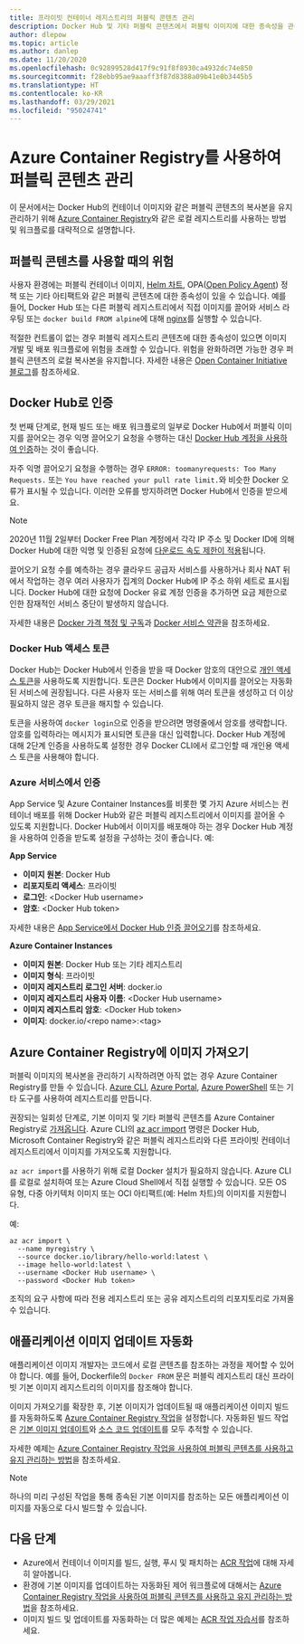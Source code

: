 ```yaml
---
title: 프라이빗 컨테이너 레지스트리의 퍼블릭 콘텐츠 관리
description: Docker Hub 및 기타 퍼블릭 콘텐츠에서 퍼블릭 이미지에 대한 종속성을 관리하기 위한 Azure Container Registry의 사례 및 워크플로
author: dlepow
ms.topic: article
ms.author: danlep
ms.date: 11/20/2020
ms.openlocfilehash: 0c92899528d417f9c91f8f8930ca4932dc74e850
ms.sourcegitcommit: f28ebb95ae9aaaff3f87d8388a09b41e0b3445b5
ms.translationtype: HT
ms.contentlocale: ko-KR
ms.lasthandoff: 03/29/2021
ms.locfileid: "95024741"
---
```

# <a name="manage-public-content-with-azure-container-registry"></a>Azure Container Registry를 사용하여 퍼블릭 콘텐츠 관리

이 문서에서는 Docker Hub의 컨테이너 이미지와 같은 퍼블릭 콘텐츠의 복사본을 유지 관리하기 위해 [Azure Container Registry](container-registry-intro.md)와 같은 로컬 레지스트리를 사용하는 방법 및 워크플로를 대략적으로 설명합니다. 


## <a name="risks-with-public-content"></a>퍼블릭 콘텐츠를 사용할 때의 위험

사용자 환경에는 퍼블릭 컨테이너 이미지, [Helm 차트](https://helm.sh/), OPA([Open Policy Agent](https://www.openpolicyagent.org/)) 정책 또는 기타 아티팩트와 같은 퍼블릭 콘텐츠에 대한 종속성이 있을 수 있습니다. 예를 들어, Docker Hub 또는 다른 퍼블릭 레지스트리에서 직접 이미지를 끌어와 서비스 라우팅 또는 `docker build FROM alpine`에 대해 [nginx](https://hub.docker.com/_/nginx)를 실행할 수 있습니다. 

적절한 컨트롤이 없는 경우 퍼블릭 레지스트리 콘텐츠에 대한 종속성이 있으면 이미지 개발 및 배포 워크플로에 위험을 초래할 수 있습니다. 위험을 완화하려면 가능한 경우 퍼블릭 콘텐츠의 로컬 복사본을 유지합니다. 자세한 내용은 [Open Container Initiative 블로그](https://opencontainers.org/posts/blog/2020-10-30-consuming-public-content/)를 참조하세요. 

## <a name="authenticate-with-docker-hub"></a>Docker Hub로 인증

첫 번째 단계로, 현재 빌드 또는 배포 워크플로의 일부로 Docker Hub에서 퍼블릭 이미지를 끌어오는 경우 익명 끌어오기 요청을 수행하는 대신 [Docker Hub 계정을 사용하여 인증](https://docs.docker.com/docker-hub/download-rate-limit/#how-do-i-authenticate-pull-requests)하는 것이 좋습니다.

자주 익명 끌어오기 요청을 수행하는 경우 `ERROR: toomanyrequests: Too Many Requests.` 또는 `You have reached your pull rate limit.`와 비슷한 Docker 오류가 표시될 수 있습니다. 이러한 오류를 방지하려면 Docker Hub에서 인증을 받으세요.

> [!NOTE]
> 2020년 11월 2일부터 Docker Free Plan 계정에서 각각 IP 주소 및 Docker ID에 의해 Docker Hub에 대한 익명 및 인증된 요청에 [다운로드 속도 제한이 적용](https://docs.docker.com/docker-hub/download-rate-limit)됩니다. 
>
> 끌어오기 요청 수를 예측하는 경우 클라우드 공급자 서비스를 사용하거나 회사 NAT 뒤에서 작업하는 경우 여러 사용자가 집계의 Docker Hub에 IP 주소 하위 세트로 표시됩니다. Docker Hub에 대한 요청에 Docker 유료 계정 인증을 추가하면 요금 제한으로 인한 잠재적인 서비스 중단이 발생하지 않습니다.
>
> 자세한 내용은 [Docker 가격 책정 및 구독](https://www.docker.com/pricing)과 [Docker 서비스 약관](https://www.docker.com/legal/docker-terms-service)을 참조하세요.

### <a name="docker-hub-access-token"></a>Docker Hub 액세스 토큰

Docker Hub는 Docker Hub에서 인증을 받을 때 Docker 암호의 대안으로 [개인 액세스 토큰](https://docs.docker.com/docker-hub/access-tokens/)을 사용하도록 지원합니다. 토큰은 Docker Hub에서 이미지를 끌어오는 자동화된 서비스에 권장됩니다. 다른 사용자 또는 서비스를 위해 여러 토큰을 생성하고 더 이상 필요하지 않은 경우 토큰을 해지할 수 있습니다.

토큰을 사용하여 `docker login`으로 인증을 받으려면 명령줄에서 암호를 생략합니다. 암호를 입력하라는 메시지가 표시되면 토큰을 대신 입력합니다. Docker Hub 계정에 대해 2단계 인증을 사용하도록 설정한 경우 Docker CLI에서 로그인할 때 개인용 액세스 토큰을 사용해야 합니다.

### <a name="authenticate-from-azure-services"></a>Azure 서비스에서 인증

App Service 및 Azure Container Instances를 비롯한 몇 가지 Azure 서비스는 컨테이너 배포를 위해 Docker Hub와 같은 퍼블릭 레지스트리에서 이미지를 끌어올 수 있도록 지원합니다. Docker Hub에서 이미지를 배포해야 하는 경우 Docker Hub 계정을 사용하여 인증을 받도록 설정을 구성하는 것이 좋습니다. 예:

**App Service**

* **이미지 원본**: Docker Hub
* **리포지토리 액세스**: 프라이빗
* **로그인**: \<Docker Hub username>
* **암호**: \<Docker Hub token>

자세한 내용은 [App Service에서 Docker Hub 인증 끌어오기](https://azure.github.io/AppService/2020/10/15/Docker-Hub-authenticated-pulls-on-App-Service.html)를 참조하세요.

**Azure Container Instances**

* **이미지 원본**: Docker Hub 또는 기타 레지스트리
* **이미지 형식**: 프라이빗
* **이미지 레지스트리 로그인 서버**: docker.io
* **이미지 레지스트리 사용자 이름**: \<Docker Hub username>
* **이미지 레지스트리 암호**: \<Docker Hub token>
* **이미지**: docker.io/\<repo name\>:\<tag>

## <a name="import-images-to-an-azure-container-registry"></a>Azure Container Registry에 이미지 가져오기
 
퍼블릭 이미지의 복사본을 관리하기 시작하려면 아직 없는 경우 Azure Container Registry를 만들 수 있습니다. [Azure CLI](container-registry-get-started-azure-cli.md), [Azure Portal](container-registry-get-started-portal.md), [Azure PowerShell](container-registry-get-started-powershell.md) 또는 기타 도구를 사용하여 레지스트리를 만듭니다. 

권장되는 일회성 단계로, 기본 이미지 및 기타 퍼블릭 콘텐츠를 Azure Container Registry로 [가져옵니다](container-registry-import-images.md). Azure CLI의 [az acr import](/cli/azure/acr#az_acr_import) 명령은 Docker Hub, Microsoft Container Registry와 같은 퍼블릭 레지스트리와 다른 프라이빗 컨테이너 레지스트리에서 이미지를 가져오도록 지원합니다. 

`az acr import`를 사용하기 위해 로컬 Docker 설치가 필요하지 않습니다. Azure CLI를 로컬로 설치하여 또는 Azure Cloud Shell에서 직접 실행할 수 있습니다. 모든 OS 유형, 다중 아키텍처 이미지 또는 OCI 아티팩트(예: Helm 차트)의 이미지를 지원합니다.

예:

```azurecli-interactive
az acr import \
  --name myregistry \
  --source docker.io/library/hello-world:latest \
  --image hello-world:latest \
  --username <Docker Hub username> \
  --password <Docker Hub token>
```

조직의 요구 사항에 따라 전용 레지스트리 또는 공유 레지스트리의 리포지토리로 가져올 수 있습니다.

## <a name="automate-application-image-updates"></a>애플리케이션 이미지 업데이트 자동화

애플리케이션 이미지 개발자는 코드에서 로컬 콘텐츠를 참조하는 과정을 제어할 수 있어야 합니다. 예를 들어, Dockerfile의 `Docker FROM` 문은 퍼블릭 레지스트리 대신 프라이빗 기본 이미지 레지스트리의 이미지를 참조해야 합니다. 

이미지 가져오기를 확장한 후, 기본 이미지가 업데이트될 때 애플리케이션 이미지 빌드를 자동화하도록 [Azure Container Registry 작업](container-registry-tasks-overview.md)을 설정합니다. 자동화된 빌드 작업은 [기본 이미지 업데이트](container-registry-tasks-base-images.md)와 [소스 코드 업데이트](container-registry-tasks-overview.md#trigger-task-on-source-code-update)를 모두 추적할 수 있습니다.

자세한 예제는 [Azure Container Registry 작업을 사용하여 퍼블릭 콘텐츠를 사용하고 유지 관리하는 방법](tasks-consume-public-content.md)을 참조하세요. 

> [!NOTE]
> 하나의 미리 구성된 작업을 통해 종속된 기본 이미지를 참조하는 모든 애플리케이션 이미지를 자동으로 다시 빌드할 수 있습니다. 
 
## <a name="next-steps"></a>다음 단계
 
* Azure에서 컨테이너 이미지를 빌드, 실행, 푸시 및 패치하는 [ACR 작업](container-registry-tasks-overview.md)에 대해 자세히 알아봅니다.
* 환경에 기본 이미지를 업데이트하는 자동화된 제어 워크플로에 대해서는 [Azure Container Registry 작업을 사용하여 퍼블릭 콘텐츠를 사용하고 유지 관리하는 방법](tasks-consume-public-content.md)을 참조하세요. 
* 이미지 빌드 및 업데이트를 자동화하는 더 많은 예제는 [ACR 작업 자습서](container-registry-tutorial-quick-task.md)를 참조하세요.
